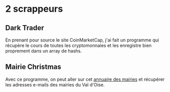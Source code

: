 # 2 scrappeurs

## Dark Trader
En prenant pour source le site CoinMarketCap, j'ai fait un programme qui récupère le cours de toutes les cryptomonnaies et les enregistre bien proprement dans un array de hashs.

## Mairie Christmas
Avec ce programme, on peut aller sur cet [annuaire des mairies](http://annuaire-des-mairies.com/) et récupérer les adresses e-mails des mairies du Val d'Oise.
